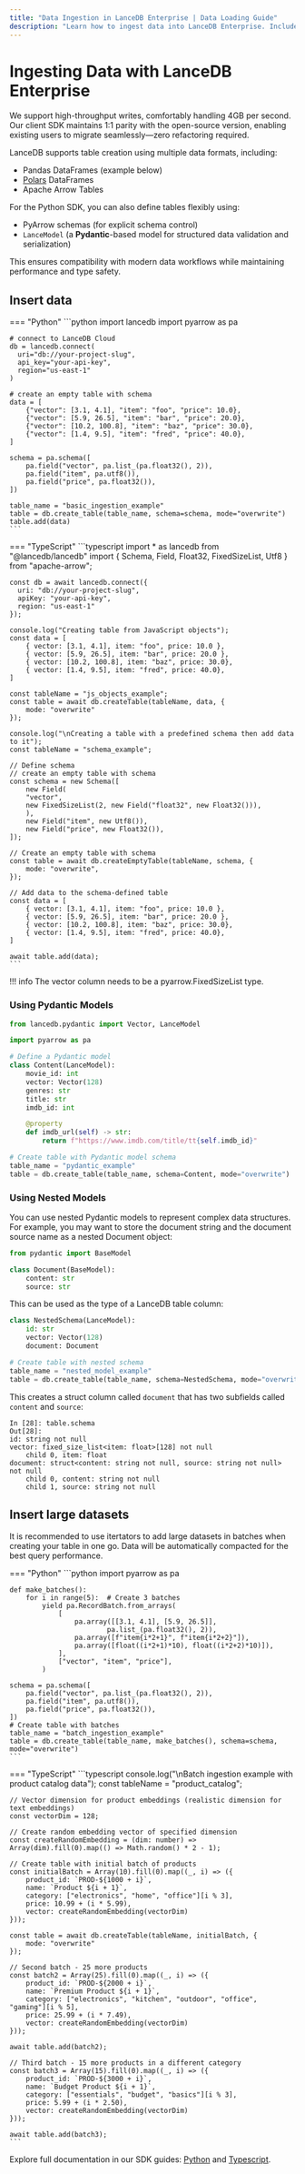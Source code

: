```yaml
---
title: "Data Ingestion in LanceDB Enterprise | Data Loading Guide"
description: "Learn how to ingest data into LanceDB Enterprise. Includes batch loading, streaming ingestion, and best practices for enterprise data management."
---
```


# Ingesting Data with LanceDB Enterprise

We support high-throughput writes, comfortably handling 4GB per second. 
Our client SDK maintains 1:1 parity with the open-source version, 
enabling existing users to migrate seamlessly—zero refactoring required.

LanceDB supports table creation using multiple data formats, including:
* Pandas DataFrames (example below)
* [Polars](https://pola.rs/) DataFrames
* Apache Arrow Tables

For the Python SDK, you can also define tables flexibly using:
* PyArrow schemas (for explicit schema control)
* `LanceModel` (a **Pydantic**-based model for structured data validation and serialization)

This ensures compatibility with modern data workflows while maintaining performance and type safety.

## Insert data

=== "Python"
    ```python
    import lancedb
    import pyarrow as pa

    # connect to LanceDB Cloud
    db = lancedb.connect(
      uri="db://your-project-slug",
      api_key="your-api-key",
      region="us-east-1"
    )

    # create an empty table with schema
    data = [
        {"vector": [3.1, 4.1], "item": "foo", "price": 10.0},
        {"vector": [5.9, 26.5], "item": "bar", "price": 20.0},
        {"vector": [10.2, 100.8], "item": "baz", "price": 30.0},
        {"vector": [1.4, 9.5], "item": "fred", "price": 40.0},
    ]

    schema = pa.schema([
        pa.field("vector", pa.list_(pa.float32(), 2)),
        pa.field("item", pa.utf8()),
        pa.field("price", pa.float32()),
    ])

    table_name = "basic_ingestion_example"
    table = db.create_table(table_name, schema=schema, mode="overwrite")
    table.add(data)
    ```

=== "TypeScript"
    ```typescript
    import * as lancedb from "@lancedb/lancedb"
    import { Schema, Field, Float32, FixedSizeList, Utf8 } from "apache-arrow";

    const db = await lancedb.connect({
      uri: "db://your-project-slug",
      apiKey: "your-api-key",
      region: "us-east-1"
    });

    console.log("Creating table from JavaScript objects");
    const data = [
        { vector: [3.1, 4.1], item: "foo", price: 10.0 },
        { vector: [5.9, 26.5], item: "bar", price: 20.0 },
        { vector: [10.2, 100.8], item: "baz", price: 30.0},
        { vector: [1.4, 9.5], item: "fred", price: 40.0},
    ]

    const tableName = "js_objects_example";
    const table = await db.createTable(tableName, data, {
        mode: "overwrite"
    });

    console.log("\nCreating a table with a predefined schema then add data to it");
    const tableName = "schema_example";

    // Define schema
    // create an empty table with schema
    const schema = new Schema([
        new Field(
        "vector",
        new FixedSizeList(2, new Field("float32", new Float32())),
        ),
        new Field("item", new Utf8()),
        new Field("price", new Float32()),
    ]);

    // Create an empty table with schema
    const table = await db.createEmptyTable(tableName, schema, {
        mode: "overwrite",
    });

    // Add data to the schema-defined table
    const data = [
        { vector: [3.1, 4.1], item: "foo", price: 10.0 },
        { vector: [5.9, 26.5], item: "bar", price: 20.0 },
        { vector: [10.2, 100.8], item: "baz", price: 30.0},
        { vector: [1.4, 9.5], item: "fred", price: 40.0},
    ]

    await table.add(data);
    ```

!!! info
    The vector column needs to be a pyarrow.FixedSizeList type.

### Using Pydantic Models

```python
from lancedb.pydantic import Vector, LanceModel

import pyarrow as pa

# Define a Pydantic model
class Content(LanceModel):
    movie_id: int
    vector: Vector(128)
    genres: str
    title: str
    imdb_id: int

    @property
    def imdb_url(self) -> str:
        return f"https://www.imdb.com/title/tt{self.imdb_id}"

# Create table with Pydantic model schema
table_name = "pydantic_example"
table = db.create_table(table_name, schema=Content, mode="overwrite")
```

### Using Nested Models

You can use nested Pydantic models to represent complex data structures. 
For example, you may want to store the document string and the document source name as a nested Document object:
```python
from pydantic import BaseModel

class Document(BaseModel):
    content: str
    source: str
```
This can be used as the type of a LanceDB table column:
```python
class NestedSchema(LanceModel):
    id: str
    vector: Vector(128)
    document: Document

# Create table with nested schema
table_name = "nested_model_example"
table = db.create_table(table_name, schema=NestedSchema, mode="overwrite")
```
This creates a struct column called `document` that has two subfields called `content` and `source`:
```
In [28]: table.schema
Out[28]:
id: string not null
vector: fixed_size_list<item: float>[128] not null
    child 0, item: float
document: struct<content: string not null, source: string not null> not null
    child 0, content: string not null
    child 1, source: string not null
```

## Insert large datasets
It is recommended to use itertators to add large datasets in batches when creating 
your table in one go. Data will be automatically compacted for the best query performance.

=== "Python"
    ```python
    import pyarrow as pa

    def make_batches():
        for i in range(5):  # Create 3 batches
            yield pa.RecordBatch.from_arrays(
                [
                    pa.array([[3.1, 4.1], [5.9, 26.5]],
                            pa.list_(pa.float32(), 2)),
                    pa.array([f"item{i*2+1}", f"item{i*2+2}"]),
                    pa.array([float((i*2+1)*10), float((i*2+2)*10)]),
                ],
                ["vector", "item", "price"],
            )

    schema = pa.schema([
        pa.field("vector", pa.list_(pa.float32(), 2)),
        pa.field("item", pa.utf8()),
        pa.field("price", pa.float32()),
    ])
    # Create table with batches
    table_name = "batch_ingestion_example"
    table = db.create_table(table_name, make_batches(), schema=schema, mode="overwrite")
    ```

=== "TypeScript"
    ```typescript
    console.log("\nBatch ingestion example with product catalog data");
    const tableName = "product_catalog";

    // Vector dimension for product embeddings (realistic dimension for text embeddings)
    const vectorDim = 128;

    // Create random embedding vector of specified dimension
    const createRandomEmbedding = (dim: number) => Array(dim).fill(0).map(() => Math.random() * 2 - 1);

    // Create table with initial batch of products
    const initialBatch = Array(10).fill(0).map((_, i) => ({
        product_id: `PROD-${1000 + i}`,
        name: `Product ${i + 1}`,
        category: ["electronics", "home", "office"][i % 3],
        price: 10.99 + (i * 5.99),
        vector: createRandomEmbedding(vectorDim)
    }));

    const table = await db.createTable(tableName, initialBatch, { 
        mode: "overwrite"
    });

    // Second batch - 25 more products
    const batch2 = Array(25).fill(0).map((_, i) => ({
        product_id: `PROD-${2000 + i}`,
        name: `Premium Product ${i + 1}`,
        category: ["electronics", "kitchen", "outdoor", "office", "gaming"][i % 5],
        price: 25.99 + (i * 7.49),
        vector: createRandomEmbedding(vectorDim)
    }));

    await table.add(batch2);

    // Third batch - 15 more products in a different category
    const batch3 = Array(15).fill(0).map((_, i) => ({
        product_id: `PROD-${3000 + i}`,
        name: `Budget Product ${i + 1}`,
        category: ["essentials", "budget", "basics"][i % 3],
        price: 5.99 + (i * 2.50),
        vector: createRandomEmbedding(vectorDim)
    }));

    await table.add(batch3);
    ```

Explore full documentation in our SDK guides: [Python](https://lancedb.github.io/lancedb/python/python/) and [Typescript](https://lancedb.github.io/lancedb/js/globals/).

[^1]:We suggest the best batch size to be 500k